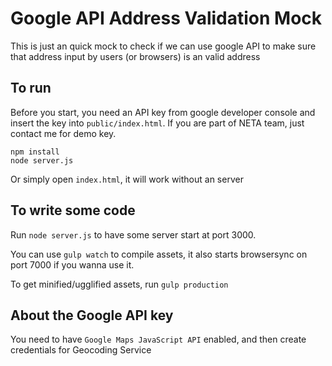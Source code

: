 # Google API Address Validation Mock
This is just an quick mock to check if we can use google API to make sure that address input by users (or browsers) is an valid address

## To run
Before you start, you need an API key from google developer console and insert the key into `public/index.html`. If you are part of NETA team, just contact me for demo key.

```
npm install
node server.js
```
Or simply open `index.html`, it will work without an server


## To write some code
Run `node server.js` to have some server start at port 3000.

You can use `gulp watch` to compile assets, it also starts browsersync on port 7000 if you wanna use it.

To get minified/ugglified assets, run `gulp production`


## About the Google API key

You need to have `Google Maps JavaScript API` enabled, and then create credentials for Geocoding Service
